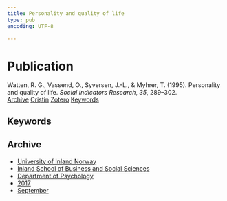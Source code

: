 ```yaml
---
title: Personality and quality of life
type: pub
encoding: UTF-8

---
```

<h1>Publication</h1>
<article id="csl-bib-container-BP2HCYRL" class="csl-bib-container">
  <div class="csl-bib-body"> <div class="csl-entry">Watten, R. G., Vassend, O., Syversen, J.-L., &#38; Myhrer, T. (1995). Personality and quality of life. <i>Social Indicators Research</i>, <i>35</i>, 289–302.</div> </div>
  <div class="csl-bib-buttons">
    <a href="#taxonomy-article-BP2HCYRL" alt="archive" class="csl-bib-button">Archive</a>
    <a href="https://app.cristin.no/results/show.jsf?id=1493209" alt="Cristin" class="csl-bib-button">Cristin</a>
    <a href="http://zotero.org/groups/5881554/items/BP2HCYRL" alt="Zotero" class="csl-bib-button">Zotero</a>
    <a href="#keywords-article-BP2HCYRL" alt="keywords" class="csl-bib-button">Keywords</a>
  </div>
  <div id="csl-bib-meta-container-BP2HCYRL"></div>
</article>
<div id="csl-bib-meta-BP2HCYRL" class="csl-bib-meta">
  <article id="keywords-article-BP2HCYRL" class="keywords-article">
    <h1>Keywords</h1>
    
  </article>
  <article id="taxonomy-article-BP2HCYRL" class="taxonomy-article">
    <h1>Archive</h1>
    <ul>
      <li>
        <a href="/en/archive/?key=3DCRN523">University of Inland Norway</a>
      </li>
      <li>
        <a href="/en/archive/?key=DU8Q9LN9">Inland School of Business and Social Sciences</a>
      </li>
      <li>
        <a href="/en/archive/?key=KTD9NXA8">Department of Psychology</a>
      </li>
      <li>
        <a href="/en/archive/?key=E9KSSDJQ">2017</a>
      </li>
      <li>
        <a href="/en/archive/?key=NGAXK4N5">September</a>
      </li>
    </ul>
  </article>
</div>
